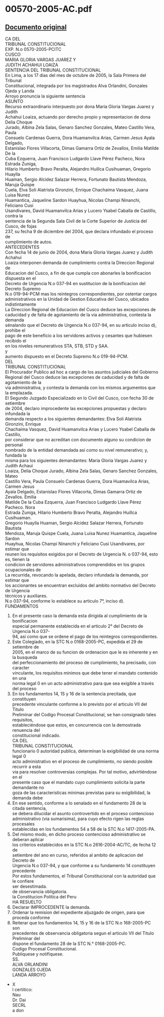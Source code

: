 
00570-2005-AC.pdf
=================
  
[Documento original](https://tc.gob.pe/jurisprudencia/2005/00570-2005-AC.pdf)  
---  
CA DEL  
TRIBUNAL CONSTITUCIONAL  
EXP. N.o 0570-2005-PCITC  
CUSCO  
MARIA GLORIA VARGAS JUAREZ Y  
JUDITH ACHAHUI LOAIZA  
SENTENCIA DEL TRIBUNAL CONSTITUCIONAL  
En Lima, a los 17 dias del mes de octubre de 2005, la Sala Primera del Tribunal  
Constitucional, integrada por los magistrados Alva Orlandini, Gonzales Ojeda y Landa  
Arroyo pronuncia la siguiente sentencia  
ASUNTO  
Recurso extraordinario interpuesto por dona Maria Gloria Vargas Juarez y Judith  
Achahui Loaiza, actuando por derecho propio y representacion de dona Delia Choque  
Jurado, Albina Zela Salas, Genaro Sanchez Gonzales, Mateo Castillo Vera, Paula  
Consuelo Cardenas Guerra, Dora Huamanvilca Arias, Carmen Jesus Ayala Delgado,  
Estanislao Flores Villacorta, Dimas Gamarra Ortiz de Zevallos, Emilia Matilde De la  
Cuba Ezquerra, Juan Francisco Ludgardo Llave Pérez Pacheco, Nora Estrada Zuniga,  
Hilario Humberto Bravo Peralta, Alejandro Huillca Cusihuaman, Gregorio Huaylla  
Huaman, Sergio Alcidez Salazar Herrera, Fortunato Bautista Mendoza, Maruja Quispe  
Cuela, Elva Soli Alatrista Gironzini, Enrique Chachaima Vasquez, Juana Luisa Nunez  
Huamantica, Jaqueline Sardon Huayhua, Nicolas Champi Ninanchi, Feliciano Cusi  
Usandivares, David Huamanvilca Arias y Lucero Ysabel Caballa de Castillo, contra la  
sentencia de la Segunda Sala Civil de la Corte Superior de Justicia del Cusco, de fojas  
237, su fecha 9 de diciembre del 2004, que declara infundado el proceso de  
cumplimiento de autos.  
ANTECEDENTES  
Con fecha 14 de junio de 2004, dona Maria Gloria Vargas Juarez y Judith Achahui  
Loaiza interponen demanda de cumplimiento contra la Direccion Regional de  
Educacion del Cusco, a fin de que cumpla con abonarles la bonificacion dispuesta en el  
Decreto de Urgencia N.o 037-94 en sustitucion de la bonificacion del Decreto Supremo  
N.o 019-94-PCM mas los reintegros correspondientes, por ostentar cargos  
administrativos en la Unidad de Gestion Educativa del Cusco, ubicados indistintamente  
La Direccion Regional de Educacion del Cusco deduce las excepciones de  
caducidad y de falta de agotamiento de la via administrativa, contesta la demanda  
sénalando que el Decreto de Urgencia N.o 037-94, en su articulo inciso d), prohibe el  
pago de este beneficio a los servidores activos y cesantes que hubiesen recibido el  
en los niveles remunerativos STA, STB, STD y SAA.  
y  
aumento dispuesto en el Decreto Supremo N.o 019-94-PCM.  
DEL  
TRIBUNAL CONSTITUCIONAL  
El Procurador Publico ad hoc a cargo de los asuntos judiciales del Gobierno  
Regional del Cusco deduce las excepciones de caducidad y de falta de agotamiento de la  
via administrativa, y contesta la demanda con los mismos argumentos que la emplazada.  
El Segundo Juzgado Especializado en lo Civil del Cusco, con fecha 30 de setiembre  
de 2004, declaro improcedente las excepciones propuestas y declaro infundada la  
demanda respecto a los siguientes demandantes: Elva Soli Alatrista Gironzini, Enrique  
Chachaima Vasquez, David Huamanvilca Arias y Lucero Ysabel Caballa de Castillo,  
por considerar que no acreditan con documento alguno su condicion de personal  
nombrado de la entidad demandada asi como su nivel remunerativo; y, fundada la  
misma para los siguientes demandantes: Maria Gloria Vargas Juarez y Judith Achaui  
Loaiza, Delia Choque Jurado, Albina Zela Salas, Genaro Sanchez Gonzales, Mateo  
Castillo Vera, Paula Consuelo Cardenas Guerra, Dora Huamavilca Arias, Carmen Jesus  
Ayala Delgado, Estanislao Flores Villacorta, Dimas Gamarra Ortiz de Zevallos. Emilia  
Matilde De la Cuba Ezquerra, Juan Francisco Ludgardo Llave Pérez Pacheco. Nora  
Estrada Zuniga, Hilario Humberto Bravo Peralta, Alejandro Huillca Cusihuaman.  
Gregorio Huaylla Huaman, Sergio Alcidez Salazar Herrera, Fortunato Bautista  
Mendoza, Maruja Quispe Cuela, Juana Luisa Nunez Huamantica, Jaqueline Sardon  
Huayhua, Nicolas Champi Ninanchi y Feliciano Cusi Usandivares, por estimar que  
reunen los requisitos exigidos por el Decreto de Urgencia N. o 037-94, esto es, tienen la  
condicion de servidores administrativos comprendidos en los grupos ocupacionales de  
La recurrida, revocando la apelada, declaro infundada la demanda, por estimar que  
los accionantes se encuentran excluidos del ambito normativo del Decreto de Urgencia  
técnicos y auxiliares.  
N.o 037-94, conforme lo establece su articulo 7°, inciso d).  
FUNDAMENTOS  
1. En el presente caso la demanda esta dirigida al cumplimiento de la bonificacion  
especial permanente establecida en el articulo 2° del Decreto de Urgencia N.o 037-  
94, asi como que se ordene el pago de los reintegros correspondientes.  
2. Este Colegiado, en la STC N.o 0168-2005-PC, expedida el 29 de setiembre de  
2005, en el marco de su funcion de ordenacion que le es inherente y en la busqueda  
del perfeccionamiento del proceso de cumplimiento, ha precisado, con caracter  
vinculante, los requisitos minimos que debe tener el mandato contenido en una  
norma legal 0 en un acto administrativo para que sea exigible a través del proceso  
3. En los fundamentos 14, 15 y 16 de la sentencia precitada, que constituyen  
precedente vinculante conforme a lo previsto por el articulo VII del Titulo  
Preliminar del Codigo Procesal Constitucional, se han consignado tales requisitos,  
estableciéndose que estos, en concurrencia con la demostrada renuencia del  
constitucional indicado.  
CA DEL  
TRIBUNAL CONSTITUCIONAL  
funcionario 0 autoridad publica, determinan la exigibilidad de una norma legal 0  
acto administrativo en el proceso de cumplimiento, no siendo posible recurrir a esta  
via para resolver controversias complejas. Por tal motivo, advirtiéndose en el  
presente caso que el mandato cuyo cumplimiento solicita la parte demandante no  
goza de las caracteristicas minimas previstas para su exigibilidad, la demanda debe  
4. En ese sentido, conforme a lo senalado en el fundamento 28 de la citada sentencia,  
se debera dilucidar el asunto controvertido en el proceso contencioso  
administrativo (via sumarisima), para cuyo efecto rigen las reglas procesales  
establecidas en los fundamentos 54 a 58 de la STC N.o 1417-2005-PA.  
5. Del mismo modo, en dicho proceso contencioso administrativo se deberan aplicar  
los criterios establecidos en la STC N.o 2616-2004-AC/TC, de fecha 12 de  
setiembre del ano en curso, referidos al ambito de aplicacion del Decreto de  
Urgencia N.o 037-94, y que conforme a su fundamento 14 constituyen precedente  
Por estos fundamentos, el Tribunal Constitucional con la autoridad que le confiere  
ser desestimada.  
de observancia obligatoria.  
la Constitucion Politica del Peru  
HA RESUELTO  
1. Declarar IMPROCEDENTE la demanda.  
2. Ordenar la remision del expediente aljuzgado de origen, para que proceda conforme  
3. Reiterar que los fundamentos 14, 15 y 16 de la STC N.o 168-2005-PC son  
precedentes de observancia obligatoria segun el articulo VII del Titulo Preliminar del  
dispone el fundamento 28 de la STC N.° 0168-2005-PC.  
Codigo Procesal Constitucional.  
Publiquese y notifiquese.  
SS.  
ALVA ORLANDINI  
GONZALES OJEDA  
LANDA ARROYO  
- X  
l certitico:  
Nau  
Dr. Dai  
SECRL  
a don